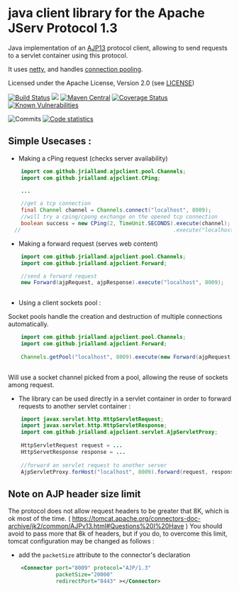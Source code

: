 java client library for the Apache JServ Protocol 1.3
==============================

Java implementation of an [AJP13](https://en.wikipedia.org/wiki/Apache_JServ_Protocol) protocol client, allowing to send requests to a servlet container using this protocol.

It uses [netty](https://netty.io/), and handles [connection pooling](https://github.com/hexiaofeng/poolnetty).

Licensed under the Apache License, Version 2.0 (see [LICENSE](https://github.com/jrialland/ajp-client/blob/master/LICENSE))

[![Build Status](https://api.travis-ci.com/jrialland/ajp-client.svg)](https://app.travis-ci.com/github/jrialland/ajp-client)
[![](https://jitpack.io/v/jrialland/ajp-client.svg)](https://jitpack.io/#jrialland/ajp-client)
[![Maven Central](https://maven-badges.herokuapp.com/maven-central/com.github.jrialland/ajpclient/badge.svg)](https://maven-badges.herokuapp.com/maven-central/com.github.jrialland/ajpclient)
[![Coverage Status](https://img.shields.io/coveralls/jrialland/ajp-client.svg)](https://coveralls.io/r/jrialland/ajp-client)
[![Known Vulnerabilities](https://snyk.io/test/github/jrialland/ajp-client/badge.svg)](https://snyk.io/test/github/jrialland/ajp-client)





![Commits](https://www.openhub.net/p/ajp-client/analyses/latest/commits_spark.png)
[![Code statistics](http://www.ohloh.net/p/ajp-client/widgets/project_thin_badge.gif)](https://www.ohloh.net/p/ajp-client)

Simple Usecases :
------------------

* Making a cPing request (checks server availability)

```java
	import com.github.jrialland.ajpclient.pool.Channels;
	import com.github.jrialland.ajpclient.CPing;

	...

	//get a tcp connection
	final Channel channel = Channels.connect("localhost", 8009);
	//will try a cping/cpong exchange on the opened tcp connection
	boolean success = new CPing(2, TimeUnit.SECONDS).execute(channel);
  //                                                .execute("localhost", 8009);	
```

* Making a forward request (serves web content)

```java
	import com.github.jrialland.ajpclient.pool.Channels;
	import com.github.jrialland.ajpclient.Forward;

	//send a forward request
	new Forward(ajpRequest, ajpResponse).execute("localhost", 8009);
	
```

* Using a client sockets pool :

Socket pools handle the creation and destruction of multiple connections automatically.

```java
	import com.github.jrialland.ajpclient.pool.Channels;
	import com.github.jrialland.ajpclient.Forward;
	
	Channels.getPool("localhost", 8009).execute(new Forward(ajpRequest, ajpResponse));
	
```
Will use a socket channel picked from a pool, allowing the reuse of sockets among request.

* The library can be used directly in a servlet container in order to forward requests to another servlet container :

```java
	import javax.servlet.http.HttpServletRequest;
	import javax.servlet.http.HttpServletResponse;
	import com.github.jrialland.ajpclient.servlet.AjpServletProxy;
	
	HttpServletRequest request = ...
	HttpServetResponse response = ...
	
	//forward an servlet request to another server
	AjpServletProxy.forHost("localhost", 8009).forward(request, response);
```

Note on AJP header size limit
---------------------

  The protocol does not allow request headers to be greater that 8K, which is ok most of the time. ( https://tomcat.apache.org/connectors-doc-archive/jk2/common/AJPv13.html#Questions%20I%20Have )
  You should avoid to pass more that 8k of headers, but if you do, to overcome this limit, tomcat configuration may be changed as follows :
  
- add the ``packetSize`` attribute to the connector's declaration

```xml
    <Connector port="8009" protocol="AJP/1.3"
               packetSize="20000"
               redirectPort="8443" ></Connector>
```
